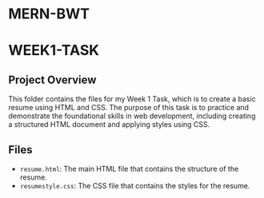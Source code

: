 # MERN-BWT
# WEEK1-TASK

## Project Overview

This folder contains the files for my Week 1 Task, which is to create a basic resume using HTML and CSS. The purpose of this task is to practice and demonstrate the foundational skills in web development, including creating a structured HTML document and applying styles using CSS.

## Files

- `resume.html`: The main HTML file that contains the structure of the resume.
- `resumestyle.css`: The CSS file that contains the styles for the resume.



